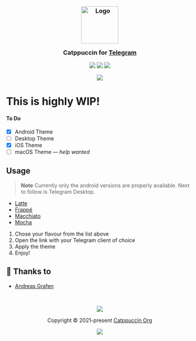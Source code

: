 <h3 align="center">
	<img src="https://raw.githubusercontent.com/catppuccin/catppuccin/main/assets/logos/exports/1544x1544_circle.png" width="100" alt="Logo"/><br/>
	<img src="https://raw.githubusercontent.com/catppuccin/catppuccin/main/assets/misc/transparent.png" height="30" width="0px"/>
	Catppuccin for <a href="https://telegram.org">Telegram</a>
	<img src="https://raw.githubusercontent.com/catppuccin/catppuccin/main/assets/misc/transparent.png" height="30" width="0px"/>
</h3>

<p align="center">
    <a href="https://github.com/catppuccin/telegram/stargazers"><img src="https://img.shields.io/github/stars/catppuccin/telegram?colorA=363a4f&colorB=b7bdf8&style=for-the-badge"></a>
    <a href="https://github.com/catppuccin/telegram/issues"><img src="https://img.shields.io/github/issues/catppuccin/telegram?colorA=363a4f&colorB=f5a97f&style=for-the-badge"></a>
    <a href="https://github.com/catppuccin/telegram/contributors"><img src="https://img.shields.io/github/contributors/catppuccin/telegram?colorA=363a4f&colorB=a6da95&style=for-the-badge"></a>
</p>

<p align="center">
  <img src="https://github.com/catppuccin/telegram/blob/main/assets/preview.png?raw=true"/>
</p>

# This is highly **WIP**!

#### To Do
- [x] Android Theme
- [ ] Desktop Theme
- [x] iOS Theme
- [ ] macOS Theme — *help wanted*

## Usage

> **Note** Currently only the android versions are properly available. Next to follow is Telegram Desktop.

* [Latte](https://t.me/addtheme/ctp_latte)
* [Frappé](https://t.me/addtheme/ctp_frappe)
* [Macchiato](https://t.me/addtheme/ctp_macchiato)
* [Mocha](https://t.me/addtheme/ctp_mocha)

1. Chose your flavour from the list above
2. Open the link with your Telegram client of choice
4. Apply the theme
5. Enjoy! 


## 💝 Thanks to

- [Andreas Grafen](https://github.com/andreasgrafen)


&nbsp;

<p align="center"><img src="https://raw.githubusercontent.com/catppuccin/catppuccin/main/assets/footers/gray0_ctp_on_line.svg?sanitize=true" /></p>
<p align="center">Copyright &copy; 2021-present <a href="https://github.com/catppuccin" target="_blank">Catppuccin Org</a>
<p align="center"><a href="https://github.com/catppuccin/catppuccin/blob/main/LICENSE"><img src="https://img.shields.io/static/v1.svg?style=for-the-badge&label=License&message=MIT&logoColor=d9e0ee&colorA=363a4f&colorB=b7bdf8"/></a></p>
